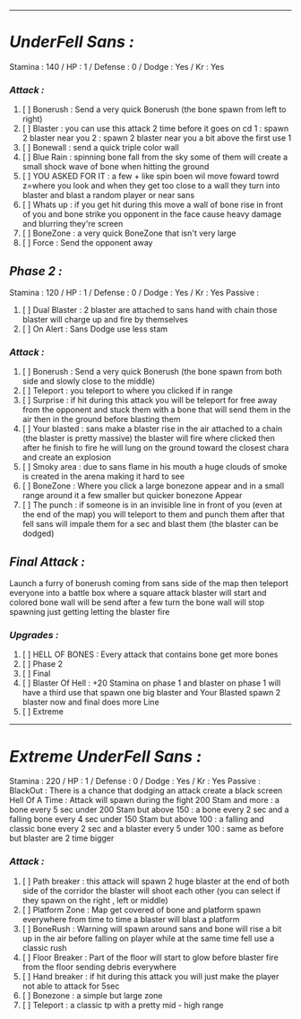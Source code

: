 __________________________________________________________________________
# ***UnderFell Sans :***
Stamina : 140 / HP : 1 / Defense : 0 / Dodge : Yes / Kr : Yes
### ***Attack :***
1. [ ] Bonerush : Send a very quick Bonerush (the bone spawn from left to right)
2. [ ] Blaster : you can use this attack 2 time before it goes on cd
       1 : spawn 2 blaster near you 
       2 : spawn 2 blaster near you a bit above the first use 1
3. [ ] Bonewall : send a quick triple color wall 
4. [ ] Blue Rain : spinning bone fall from the sky some of them will create a small shock wave of bone when hitting the ground
5. [ ] YOU ASKED FOR IT : a few + like spin boen wil move foward towrd z=where you look and when they get too close to a wall they turn into blaster and blast a random player or near sans
6. [ ] Whats up : if you get hit during this move a wall of bone rise in front of you and bone strike you opponent in the face cause heavy damage and blurring they're screen
7. [ ] BoneZone : a very quick BoneZone that isn't very large
8. [ ] Force : Send the opponent away
## ***Phase 2 :***
Stamina : 120 / HP : 1 / Defense : 0 / Dodge : Yes / Kr : Yes
Passive : 
1. [ ] Dual Blaster : 2 blaster are attached to sans hand with chain those blaster will charge up and fire by themselves 
2. [ ] On Alert : Sans Dodge use less stam
### ***Attack :***
1. [ ] Bonerush : Send a very quick Bonerush (the bone spawn from both side and slowly close to the middle)
2. [ ] Teleport : you teleport to where you clicked if in range
3. [ ] Surprise : if hit during this attack you will be teleport for free away from the opponent and stuck them with a bone that will send them in the air then in the ground before blasting them
4. [ ] Your blasted : sans make a blaster rise in the air attached to a chain (the blaster is pretty massive) the blaster will fire where clicked then after he finish to fire he will lung on the ground toward the closest chara and create an explosion
5. [ ] Smoky area : due to sans flame in his mouth a huge clouds of smoke is created in the arena making it hard to see
6. [ ] BoneZone : Where you click a large bonezone appear and in a small range around it a few smaller but quicker bonezone Appear
7. [ ] The punch : if someone is in an invisible line in front of you (even at the end of the map) you will teleport to them and punch them after that fell sans will impale them for a sec and blast them (the blaster can be dodged)
## ***Final Attack :***
Launch a furry of bonerush coming from sans side of the map then teleport everyone into a battle box where a square attack blaster will start and colored bone wall will be send after a few turn the bone wall will stop spawning just getting letting the blaster fire
### ***Upgrades :***
1. [ ] HELL OF BONES : Every attack that contains bone get more bones
2. [ ] Phase 2 
3. [ ] Final
4. [ ] Blaster Of Hell : +20 Stamina on phase 1 and blaster on phase 1 will have a third use that spawn one big blaster  and Your Blasted spawn 2 blaster now and final does more Line
5. [ ] Extreme
__________________________________________________________________________
# ***Extreme UnderFell Sans :***
Stamina : 220 / HP : 1 / Defense : 0 / Dodge : Yes / Kr : Yes
Passive : 
	BlackOut : There is a chance that dodging an attack create a black screen 
	Hell Of A Time : Attack will spawn during the fight
		200 Stam and more : a bone every 5 sec 
		under 200 Stam but above 150 : a bone every 2 sec and a falling bone every 4 sec
		under 150 Stam but above 100 : a falling and classic bone every 2 sec and a blaster every 5
		under 100 : same as before but blaster are 2 time bigger 
### ***Attack :***
1. [ ] Path breaker : this attack will spawn 2 huge blaster at the end of both side of the corridor the blaster will shoot each other (you can select if they spawn on the right , left or middle)
2. [ ] Platform Zone : Map get covered of bone and platform spawn everywhere from time to time a blaster will blast a platform 
3. [ ] BoneRush : Warning will spawn around sans and bone will rise a bit up in the air before falling on player while at the same time fell use a classic rush
4. [ ] Floor Breaker : Part of the floor will start to glow before blaster fire from the floor sending debris everywhere 
5. [ ] Hand breaker : if hit during this attack you will just make the player not able to attack for 5sec
6. [ ] Bonezone : a simple but large zone 
7. [ ] Teleport : a classic tp with a pretty mid - high range
